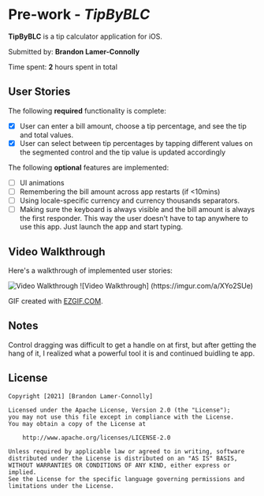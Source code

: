 # Pre-work - *TipByBLC*

**TipByBLC** is a tip calculator application for iOS.

Submitted by: **Brandon Lamer-Connolly**

Time spent: **2** hours spent in total

## User Stories

The following **required** functionality is complete:

* [x] User can enter a bill amount, choose a tip percentage, and see the tip and total values.
* [x] User can select between tip percentages by tapping different values on the segmented control and the tip value is updated accordingly

The following **optional** features are implemented:

* [ ] UI animations
* [ ] Remembering the bill amount across app restarts (if <10mins)
* [ ] Using locale-specific currency and currency thousands separators.
* [ ] Making sure the keyboard is always visible and the bill amount is always the first responder. This way the user doesn't have to tap anywhere to use this app. Just launch the app and start typing.

## Video Walkthrough

Here's a walkthrough of implemented user stories:

<img src='https://imgur.com/a/XYo2SUe' title='Video Walkthrough' width='' alt='Video Walkthrough' />
![Video Walkthrough]
(https://imgur.com/a/XYo2SUe)

GIF created with [EZGIF.COM](https://ezgif.com/video-to-gif).

## Notes

Control dragging was difficult to get a handle on at first, but after getting the hang of it, I realized what a powerful tool it is and continued buidling te app.

## License

    Copyright [2021] [Brandon Lamer-Connolly]

    Licensed under the Apache License, Version 2.0 (the "License");
    you may not use this file except in compliance with the License.
    You may obtain a copy of the License at

        http://www.apache.org/licenses/LICENSE-2.0

    Unless required by applicable law or agreed to in writing, software
    distributed under the License is distributed on an "AS IS" BASIS,
    WITHOUT WARRANTIES OR CONDITIONS OF ANY KIND, either express or implied.
    See the License for the specific language governing permissions and
    limitations under the License.
